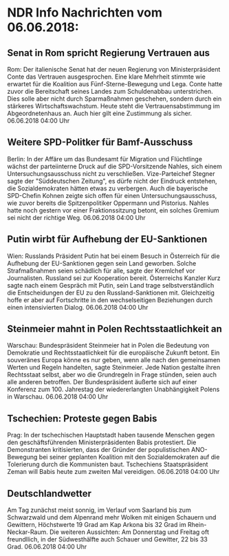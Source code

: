 # NDR Info Nachrichten vom 06.06.2018:


## Senat in Rom spricht Regierung Vertrauen aus
Rom: Der italienische Senat hat der neuen Regierung von Ministerpräsident Conte das Vertrauen ausgesprochen. Eine klare Mehrheit stimmte wie erwartet für die Koalition aus Fünf-Sterne-Bewegung und Lega. Conte hatte zuvor die Bereitschaft seines Landes zum Schuldenabbau unterstrichen. Dies solle aber nicht durch Sparmaßnahmen geschehen, sondern durch ein stärkeres Wirtschaftswachstum. Heute steht die Vertrauensabstimmung im Abgeordnetenhaus an. Auch hier gilt eine Zustimmung als sicher. 06.06.2018 04:00 Uhr 

## Weitere SPD-Politker für Bamf-Ausschuss
Berlin: In der Affäre um das Bundesamt für Migration und Flüchtlinge wächst der parteiinterne Druck auf die SPD-Vorsitzende Nahles, sich einem Untersuchungsausschuss nicht zu verschließen. Vize-Parteichef Stegner sagte der "Süddeutschen Zeitung", es dürfe nicht der Eindruck entstehen, die Sozialdemokraten hätten etwas zu verbergen. Auch die bayerische SPD-Chefin Kohnen zeigte sich offen für einen Untersuchungsausschuss, wie zuvor bereits die Spitzenpolitiker Oppermann und Pistorius. Nahles hatte noch gestern vor einer Fraktionssitzung betont, ein solches Gremium sei nicht der richtige Weg. 06.06.2018 04:00 Uhr 

## Putin wirbt für Aufhebung der EU-Sanktionen
Wien: 	Russlands Präsident Putin hat bei einem Besuch in Österreich für die Aufhebung der EU-Sanktionen gegen sein Land geworben. Solche Strafmaßnahmen seien schädlich für alle, sagte der Kremlchef vor Journalisten. Russland sei zur Kooperation bereit. Österreichs Kanzler Kurz sagte nach einem Gespräch mit Putin, sein Land trage selbstverständlich die Entscheidungen der EU zu den Russland-Sanktionen mit. Gleichzeitig hoffe er aber auf Fortschritte in den wechselseitigen Beziehungen durch einen intensivierten Dialog. 06.06.2018 04:00 Uhr 

## Steinmeier mahnt in Polen Rechtsstaatlichkeit an
Warschau: 	Bundespräsident Steinmeier hat in Polen die Bedeutung von Demokratie und Rechtsstaatlichkeit für die europäische Zukunft betont. Ein souveränes Europa könne es nur geben, wenn alle nach den gemeinsamen Werten und Regeln handelten, sagte Steinmeier. Jede Nation gestalte ihren Rechtsstaat selbst, aber wo die Grundregeln in Frage stünden, seien auch alle anderen betroffen. Der Bundespräsident äußerte sich auf einer Konferenz zum 100. Jahrestag der wiedererlangten Unabhängigkeit Polens in Warschau. 06.06.2018 04:00 Uhr 

## Tschechien: Proteste gegen Babis
Prag: In der tschechischen Hauptstadt haben tausende Menschen gegen den geschäftsführenden Ministerpräsidenten Babis protestiert. Die Demonstranten kritisierten, dass der Gründer der populistischen ANO-Bewegung bei seiner geplanten Koalition mit den Sozialdemokraten auf die Tolerierung durch die Kommunisten baut. Tschechiens Staatspräsident Zeman will Babis heute zum zweiten Mal vereidigen. 06.06.2018 04:00 Uhr 

## Deutschlandwetter
Am Tag zunächst meist sonnig, im Verlauf vom Saarland bis zum Schwarzwald und dem Alpenrand mehr Wolken mit einigen Schauern und Gewittern, Höchstwerte 19 Grad am Kap Arkona bis 32 Grad im Rhein-Neckar-Raum. Die weiteren Aussichten: Am Donnerstag und Freitag oft freundllich, in der Südwesthälfte auch Schauer und Gewitter, 22 bis 33 Grad. 06.06.2018 04:00 Uhr 
